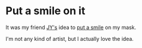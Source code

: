 # Put a smile on it
It was my friend <a href="https://twitter.com/jy">JY's</a> idea to <a href="https://twitter.com/davewiner/status/1245049879375884290">put a smile</a> on my mask. 

I'm not any kind of artist, but I actually love the idea. 

